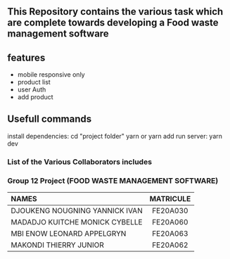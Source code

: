 #  
## This Repository contains the various task which are complete towards developing a Food waste management software 

## features
- mobile responsive only
- product list
- user Auth
- add product
## Usefull commands

install dependencies: cd "project folder" yarn or yarn add 
run server: yarn dev
### List of the Various Collaborators includes

### Group 12 Project (FOOD WASTE MANAGEMENT SOFTWARE)
| NAMES                          | MATRICULE |
| :----------------------------- | :-------: |
| DJOUKENG NOUGNING YANNICK IVAN | FE20A030  |
| MADADJO KUITCHE MONICK CYBELLE | FE20A060  |
| MBI ENOW LEONARD APPELGRYN     | FE20A063  |
| MAKONDI THIERRY JUNIOR         | FE20A062  |


